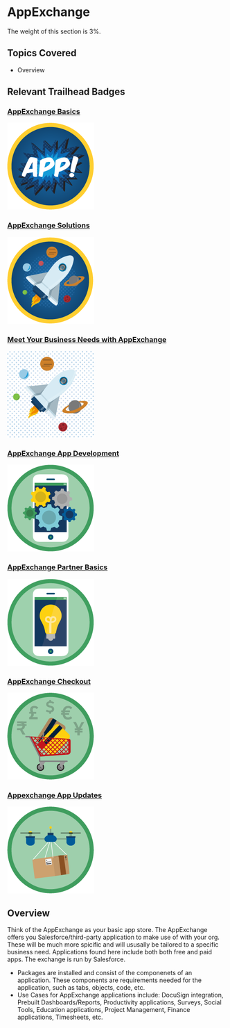 # AppExchange

The weight of this section is 3%.

## Topics Covered

* Overview

## Relevant Trailhead Badges

### [AppExchange Basics](https://trailhead.salesforce.com/en/content/learn/modules/appexchange_basics)
![image](images/12/badge1.png)
### [AppExchange Solutions](https://trailhead.salesforce.com/en/content/learn/modules/appexchange-solutions)
![image](images/12/badge2.png)
### [Meet Your Business Needs with AppExchange](https://trailhead.salesforce.com/en/content/learn/trails/meet-your-business-needs-with-appexchange)
![image](images/12/badge3.png)
### [AppExchange App Development](https://trailhead.salesforce.com/en/content/learn/modules/isv_app_development)
![image](images/12/badge4.png)
### [AppExchange Partner Basics](https://trailhead.salesforce.com/en/content/learn/modules/isvforce_basics)
![image](images/12/badge5.png)
### [AppExchange Checkout](https://trailhead.salesforce.com/en/content/learn/modules/appexchange-checkout)
![image](images/12/badge6.png)
### [Appexchange App Updates](https://trailhead.salesforce.com/en/content/learn/modules/appexchange_app_updates)
![image](images/12/badge7.png)

## Overview

  Think of the AppExchange as your basic app store. The AppExchange offers you Salesforce/third-party application to make use of with your org. These will be much more spicific and will ususally be tailored to a specific business need. Applications found here include both both free and paid apps. The exchange is run by Salesforce.

* Packages are installed and consist of the componenets of an application. These components are requirements needed for the application, such as tabs, objects, code, etc.
* Use Cases for AppExchange applications include: DocuSign integration, Prebuilt Dashboards/Reports, Productivity applications, Surveys, Social Tools, Education applications, Project Management, Finance applications, Timesheets, etc.

